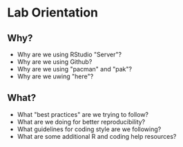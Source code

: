 # Lab Orientation

## Why?

- Why are we using RStudio "Server"?
- Why are we using Github?
- Why are we using "pacman" and "pak"?
- Why are we uwing "here"?

## What?

- What "best practices" are we trying to follow?
- What are we doing for better reproducibility?
- What guidelines for coding style are we following?
- What are some additional R and coding help resources?
